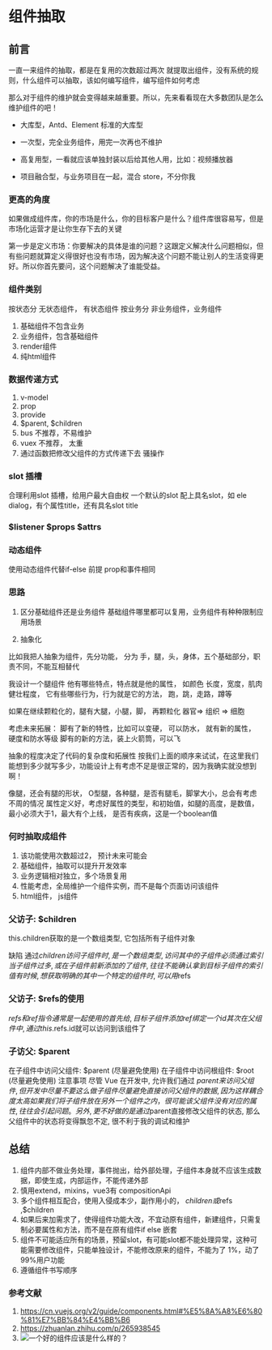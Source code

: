 # 组件抽取

## 前言

一直一来组件的抽取，都是在复用的次数超过两次 就提取出组件，没有系统的规则，什么组件可以抽取，该如何编写组件，编写组件如何考虑

那么对于组件的维护就会变得越来越重要。所以，先来看看现在大多数团队是怎么维护组件的吧！

- 大库型，Antd、Element 标准的大库型

- 一次型，完全业务组件，用完一次再也不维护

- 高复用型，一看就应该单独封装以后给其他人用，比如：视频播放器

- 项目融合型，与业务项目在一起，混合 store，不分你我

### 更高的角度

如果做成组件库，你的市场是什么，你的目标客户是什么？组件库很容易写，但是市场化运营才是让你生存下去的关键

第一步是定义市场：你要解决的具体是谁的问题？这跟定义解决什么问题相似，但有些问题就算定义得很好也没有市场，因为解决这个问题不能让别人的生活变得更好。所以你首先要问，这个问题解决了谁能受益。

### 组件类别

按状态分 无状态组件， 有状态组件
按业务分 非业务组件，业务组件

1. 基础组件不包含业务
2. 业务组件，包含基础组件
3. render组件
4. 纯html组件

### 数据传递方式

1. v-model
2. prop
3. provide
4. $parent, $children
5. bus 不推荐，不易维护
6. vuex 不推荐， 太重
7. 通过函数把修改父组件的方式传递下去 骚操作

### slot 插槽

合理利用slot 插槽，给用户最大自由权
一个默认的slot
配上具名slot，如 ele dialog，有个属性title，还有具名slot title

### $listener $props $attrs

### 动态组件

使用动态组件代替if-else
前提 prop和事件相同

### 思路

1. 区分基础组件还是业务组件
基础组件哪里都可以复用，业务组件有种种限制应用场景

2. 抽象化

比如我把人抽象为组件，先分功能， 分为 手，腿，头，身体，五个基础部分，职责不同，不能互相替代

我设计一个腿组件
他有哪些特点，特点就是他的属性， 如颜色 长度，宽度，肌肉健壮程度，
它有些哪些行为，行为就是它的方法， 跑，跳，走路，蹲等

如果在继续颗粒化的，腿有大腿，小腿，脚， 再颗粒化  器官=> 组织 => 细胞

考虑未来拓展：
脚有了新的特性，比如可以变硬， 可以防水， 就有新的属性， 硬度和防水等级
脚有的新的方法，装上火箭筒，可以飞

抽象的程度决定了代码的复杂度和拓展性
按我们上面的顺序来试试，在这里我们能想到多少就写多少，功能设计上有考虑不足是很正常的，因为我确实就没想到啊！

像腿，还会有腿的形状， O型腿，各种腿，是否有腿毛，脚掌大小，总会有考虑不周的情况
属性定义好，考虑好属性的类型，和初始值，如腿的高度，是数值，最小必须大于1，最大有个上线， 是否有疾病，这是一个boolean值

### 何时抽取成组件

1. 该功能使用次数超过2， 预计未来可能会
2. 基础组件，抽取可以提升开发效率
3. 业务逻辑相对独立，多个场景复用
4. 性能考虑，全局维护一个组件实例，而不是每个页面访问该组件
5. html组件， js组件

### 父访子: $children

this.children获取的是一个数组类型, 它包括所有子组件对象

缺陷
通过$children访问子组件时, 是一个数组类型, 访问其中的子组件必须通过索引
当子组件过多, 或在子组件前新添加的了组件, 往往不能确认拿到目标子组件的索引值
有时候, 想获取明确的其中一个特定的组件时, 可以用$refs

### 父访子: $refs的使用

$refs 和 ref指令通常是一起 使用的
首先给, 目标子组件添加ref绑定一个id
其次在父组件中, 通过this.$refs.id就可以访问到该组件了

### 子访父: $parent

在子组件中访问父组件: $parent (尽量避免使用)
在子组件中访问根组件: $root (尽量避免使用)
注意事项
尽管 Vue 在开发中, 允许我们通过 $parent 来访问父组件, 但开发中尽量不要这么做
子组件尽量避免直接访问父组件的数据, 因为这样耦合度太高
如果我们将子组件放在另外一个组件之内，很可能该父组件没有对应的属性, 往往会引起问题。
另外, 更不好做的是通过$parent直接修改父组件的状态, 那么父组件中的状态将变得飘忽不定, 很不利于我的调试和维护

## 总结

1. 组件内部不做业务处理，事件抛出，给外部处理，子组件本身就不应该生成数据，即使生成，内部运作，不能传递外部
2. 慎用extend，mixins，vue3有 compositionApi
3. 多个组件相互配合，使用入侵成本少，副作用小的， $children或$refs ,$children
4. 如果后来加需求了，使得组件功能大改，不宜动原有组件，新建组件，只需复制必要属性和方法，而不是在原有组件if else 嵌套
5. 组件不可能适应所有的场景，预留slot，有可能slot都不能处理异常，这种可能需要修改组件，只能单独设计，不能修改原来的组件，不能为了 1%，动了 99%用户功能
6. 遵循组件书写顺序

### 参考文献

1. <https://cn.vuejs.org/v2/guide/components.html#%E5%8A%A8%E6%80%81%E7%BB%84%E4%BB%B6>
2. <https://zhuanlan.zhihu.com/p/265938545>
3. ![一个好的组件应该是什么样的？]( https://mp.weixin.qq.com/s?__biz=MzIzOTU0NTQ0MA==&mid=2247495519&idx=1&sn=810ad0e6bde08e795bd7f933d8c6b53b&chksm=e92ad250de5d5b463ff175a616dee00daa9f28cca972ffbcb5f013940c6c13391c2a1e20cfd1&scene=178&cur_album_id=1420710991066890241#rd)
